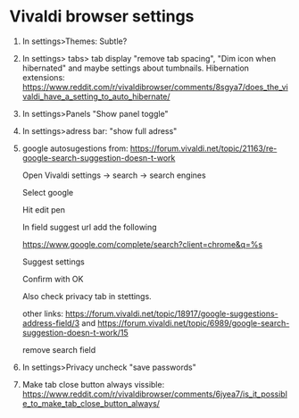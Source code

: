 # Vivaldi browser settings

1. In settings>Themes: Subtle?

2. In settings> tabs> tab display  "remove tab spacing", "Dim icon when hibernated" and maybe settings about tumbnails.
   Hibernation extensions: https://www.reddit.com/r/vivaldibrowser/comments/8sgya7/does_the_vivaldi_have_a_setting_to_auto_hibernate/

3. In settings>Panels "Show panel toggle"
    
4. In settings>adress bar: "show full adress"

5. google autosugestions from: https://forum.vivaldi.net/topic/21163/re-google-search-suggestion-doesn-t-work

    Open Vivaldi settings → search → search engines
    
    Select google
    
    Hit edit pen
    
    In field suggest url add the following
    
    https://www.google.com/complete/search?client=chrome&q=%s
    
    Suggest settings
    
    Confirm with OK
    
    Also check privacy tab in stettings.
    
    other links: https://forum.vivaldi.net/topic/18917/google-suggestions-address-field/3  and  https://forum.vivaldi.net/topic/6989/google-search-suggestion-doesn-t-work/15
    
    remove search field
    
6. In settings>Privacy uncheck "save passwords"
 
7. Make tab close button always vissible: https://www.reddit.com/r/vivaldibrowser/comments/6jyea7/is_it_possible_to_make_tab_close_button_always/
